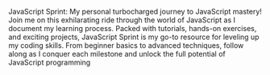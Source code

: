 JavaScript Sprint: My personal turbocharged journey to JavaScript mastery! Join me on this exhilarating ride through the world of JavaScript as I document my learning process. Packed with tutorials, hands-on exercises, and exciting projects, JavaScript Sprint is my go-to resource for leveling up my coding skills. From beginner basics to advanced techniques, follow along as I conquer each milestone and unlock the full potential of JavaScript programming